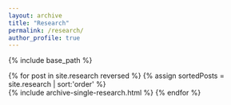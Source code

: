 ```yaml
---
layout: archive
title: "Research"
permalink: /research/
author_profile: true
---
```

{% include base_path %}


{% for post in site.research reversed %}
  {% assign sortedPosts = site.research | sort:'order' %}  
  {% include archive-single-research.html %}
{% endfor %}

